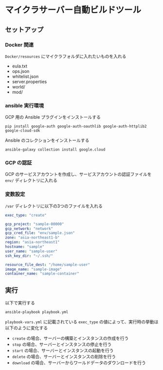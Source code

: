 # マイクラサーバー自動ビルドツール

## セットアップ

### Docker 関連

`Docker/resources` にマイクラフォルダに入れたいものを入れる

- eula.txt
- ops.json
- whitelist.json
- server.properties
- world/
- mod/

### ansible 実行環境

GCP 用の Ansible プラグインをインストールする

```console
pip install google-auth google-auth-oauthlib google-auth-httplib2 google-cloud-sdk
```

Ansible のコレクションをインストールする

```console
ansible-galaxy collection install google.cloud
```

### GCP の認証

GCP のサービスアカウントを作成し、サービスアカウントの認証ファイルを `env/` ディレクトリに入れる

### 変数設定

`/var` ディレクトリに以下の3つのファイルを入れる

```yml:playbook-vars.yml
exec_type: "create"
```

```yml:create-instance-vars.yml
gcp_project: "sample-00000"
gcp_network: "network"
gcp_cred_file: "env/sample.json"
zone: "asia-northeast1-b"
region: "asia-northeast1"
hostname: "sample"
user_name: "sample-user"
ssh_key_dir: "~/.ssh/"
```

```yml:run-server-vars.yml
resource_file_dest: "/home/sample-user"
image_name: "sample-image"
container_name: "sample-container"
```

## 実行

以下で実行する

```console
ansible-playbook playbook.yml
```

`playbook-vars.yml` に記載されている `exec_type` の値によって、実行時の挙動は以下のように変化する

- `create` の場合、サーバーの構築とインスタンスの作成を行う
- `stop` の場合、サーバーとインスタンスの停止を行う
- `start` の場合、サーバーとインスタンスの起動を行う
- `delete` の場合、サーバーとインスタンスの削除を行う
- `download` の場合、サーバーからワールドデータのダウンロードを行う
